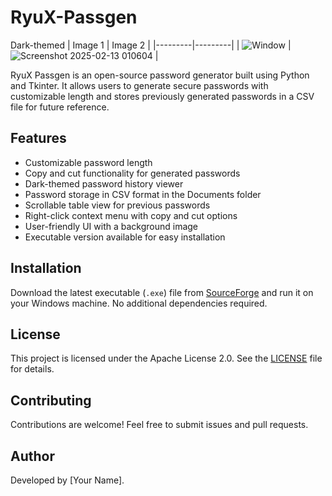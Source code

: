 # RyuX-Passgen
Dark-themed
| Image 1 | Image 2 |
|---------|---------|
| ![Window](https://github.com/user-attachments/assets/f200d8ac-6a00-4e1d-b41d-ace961e5de2f) | ![Screenshot 2025-02-13 010604](https://github.com/user-attachments/assets/176cbc14-33ef-44f7-8ec8-24064b57920b) |


RyuX Passgen is an open-source password generator built using Python and Tkinter. It allows users to generate secure passwords with customizable length and stores previously generated passwords in a CSV file for future reference.

## Features
- Customizable password length
- Copy and cut functionality for generated passwords
- Dark-themed password history viewer
- Password storage in CSV format in the Documents folder
- Scrollable table view for previous passwords
- Right-click context menu with copy and cut options
- User-friendly UI with a background image
- Executable version available for easy installation

## Installation
Download the latest executable (`.exe`) file from [SourceForge]([https://sourceforge.net/](https://sourceforge.net/projects/ryux-passgen/files/RyuX-Passgen.zip/download)) and run it on your Windows machine. No additional dependencies required.

## License
This project is licensed under the Apache License 2.0. See the [LICENSE](LICENSE) file for details.

## Contributing
Contributions are welcome! Feel free to submit issues and pull requests.

## Author
Developed by [Your Name].










